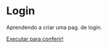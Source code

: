 # Login
 Aprendendo a criar uma pag. de login.

 <a href="https://davisouza1.github.io/Login/"> Executar para conferir!</a>
